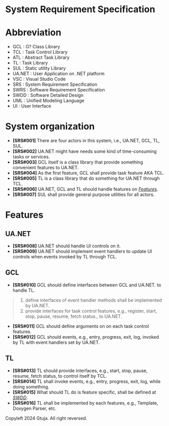 # System Requirement Specification

# Abbreviation
- GCL : G? Class Library
- TCL : Task Control Library
- ATL : Abstract Task Library
- TL : Task Library
- SUL : Static utility Library
- UA.NET : User Application on .NET platform
- VSC : Visual Studio Code
- SRS : System Requirement Specification
- SWRS : Software Requirement Specification
- SWDD : Software Detailed Design
- UML : Unified Modeling Language
- UI : User Interface

# System organization
- **[SRS#001]** There are four actors in this system, i.e., UA.NET, GCL, TL, SUL.
- **[SRS#002]** UA.NET might have needs some kind of time-consuming tasks or services.
- **[SRS#003]** GCL itself is a class library that provide something convenient features to UA.NET.
- **[SRS#004]** As the first feature, GCL shall provide task feature AKA TCL.
- **[SRS#005]** TL is a class library that do something for UA.NET through TCL.
- **[SRS#006]** UA.NET, GCL and TL should handle features on *[Features]([www.yahoo.co.jp](https://github.com/gtuja/GCL)).*
- **[SRS#007]** SUL shall provide general purpose utilities for all actors. 

# Features
## UA.NET
- **[SRS#008]** UA.NET should handle UI controls on it.
- **[SRS#009]** UA.NET should implement event handlers to update UI controls when events invoked by TL through TCL.
## GCL
- **[SRS#010]** GCL should define interfaces between GCL and UA.NET. to handle TL.
> 1. define interfaces of event handler methods shall be implemented by UA.NET.
> 2. provide interfaces for task control features, e.g., register, start, stop, pause, resume, fetch status., to UA.NET.
- **[SRS#011]** GCL should define arguments on on each task control features.
- **[SRS#012]** GCL should events, e.g., entry, progress, exit, log, invoked by TL with event handlers set by UA.NET.  
## TL
- **[SRS#013]** TL should provide interfaces, e.g., start, stop, pause, resume, fetch status, to control itself by TCL.
- **[SRS#014]** TL shall invoke events, e.g., entry, progress, exit, log, while doing something.
- **[SRS#015]** What should TL do is feature specific, shall be defined at *[SWDD](https://github.com/gtuja/GCL/blob/main/_document/Specification/SoftwareDetailedDesign/SWDD.md)*.
- **[SRS#016]** TL shall be implemented by each features, e.g., Template, Doxygen Parser, etc.

Copyleft 2024 Gtuja. All right reversed.